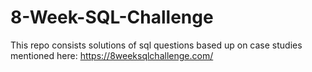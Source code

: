 # 8-Week-SQL-Challenge
This repo consists solutions of sql questions based up on case studies mentioned here:
https://8weeksqlchallenge.com/
